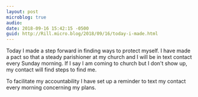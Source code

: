 ```yaml
---
layout: post
microblog: true
audio: 
date: 2018-09-16 15:42:15 -0500
guid: http://Rill.micro.blog/2018/09/16/today-i-made.html
---
```

Today I made a step forward in finding ways to protect myself. I have made a pact so that a steady parishioner at my church and I will be in text contact every Sunday morning. If I say I am coming to church but I don't show up, my contact will find steps to find me.

To facilitate my accountability I have set up a reminder to text my contact every morning concerning my plans.
